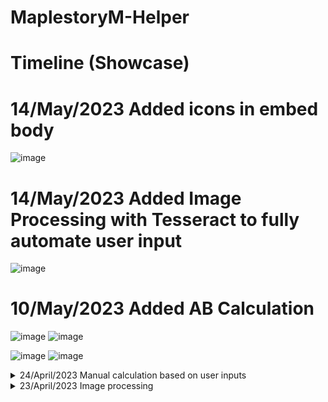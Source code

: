 # MaplestoryM-Helper
# Timeline (Showcase)

# 14/May/2023 Added icons in embed body
![image](https://github.com/teoshinjiat/MapleStoryM-Helper/assets/21898084/b784b717-65bd-4bd0-a2d6-c63fe0a2f636)

# 14/May/2023 Added Image Processing with Tesseract to fully automate user input
![image](https://github.com/teoshinjiat/MapleStoryM-Helper/assets/21898084/9e23902e-5a2d-4909-96d3-84419f9e2216)


# 10/May/2023 Added AB Calculation
![image](https://github.com/teoshinjiat/MapleStoryM-Helper/assets/21898084/454de709-e9cc-4ca0-b21e-bd5b39b0f35b)
![image](https://github.com/teoshinjiat/MapleStoryM-Helper/assets/21898084/b6f22613-407c-453d-8fec-7044f1286e24)

![image](https://github.com/teoshinjiat/MapleStoryM-Helper/assets/21898084/0406f184-80a2-4ea9-9d7d-8319335ca5ca)
![image](https://github.com/teoshinjiat/MapleStoryM-Helper/assets/21898084/d52a193e-0778-49a0-ba43-446efd01efea)

<details>
<summary> 24/April/2023 Manual calculation based on user inputs</summary>
 Inputs
 
 ![image](https://user-images.githubusercontent.com/21898084/234108692-0ec6c186-1c59-41b8-95a7-6ec1d1f4c06f.png)
 
 Result
 
 ![image](https://user-images.githubusercontent.com/21898084/234108761-50f75856-c1e4-4666-81e8-16c145817a2b.png)
</details>

<details>

<summary>23/April/2023 Image processing </summary>
incomplete codes before refactoring

 uploading
 
![image](https://user-images.githubusercontent.com/21898084/233973359-56de8f7c-5d4b-4072-8a9b-7e6d332a6bf3.png)

at the moment, yields

![image](https://user-images.githubusercontent.com/21898084/233973437-eb6c1d46-b0b8-428f-8acd-f40a1146b21f.png)

target : to automate user input by image processing to detect the numbers and formulate the grind result
 
example of grind result : 

mesos : **1s = 823 mesos**(1,583,839+473,928)/((41*60)+38), **1 hour = 2,965,542 mesos** (1,583,839+473,928)/((41*60)+38)*60*60

exp: **1s = 120,362 exp** (300,665,037/((41*60)+38)), **1 hour = 433,304,296 exp** (300,665,037/((41*60)+38))*60*60
</details>
